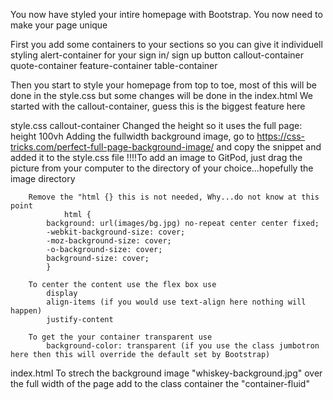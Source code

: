 You now have styled your intire homepage with Bootstrap. You now need to make your page unique

First you add some containers to your sections so you can give it individuell styling
    alert-container for your sign in/ sign up button
    callout-container
    quote-container
    feature-container
    table-container

Then you start to style your homepage from top to toe, most of this will be done in the style.css but some changes will be done in the index.html
We started with the callout-container, guess this is the biggest feature here

style.css
    callout-container
        Changed the height so it uses the full page: height 100vh
        Adding the fullwidth background image, go to https://css-tricks.com/perfect-full-page-background-image/ and copy the snippet and added it to the style.css file
    !!!!To add an image to GitPod, just drag the picture from your computer to the directory of your choice...hopefully the image directory

        Remove the "html {} this is not needed, Why...do not know at this point
                html { 
            background: url(images/bg.jpg) no-repeat center center fixed; 
            -webkit-background-size: cover;
            -moz-background-size: cover;
            -o-background-size: cover;
            background-size: cover;
            }
        
        To center the content use the flex box use
            display
            align-items (if you would use text-align here nothing will happen)
            justify-content

        To get the your container transparent use   
            background-color: transparent (if you use the class jumbotron here then this will override the default set by Bootstrap)



index.html
    To strech the background image "whiskey-background.jpg" over the full width of the page add to the class container the "container-fluid"
        
